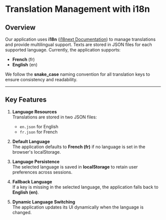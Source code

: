 # Translation Management with i18n

## Overview

Our application uses **i18n** ([i18next Documentation](https://www.i18next.com/)) to manage translations and provide multilingual support. Texts are stored in JSON files for each supported language. Currently, the application supports:

- **French** (fr)
- **English** (en)

We follow the **snake_case** naming convention for all translation keys to ensure consistency and readability.

---

## Key Features

1. **Language Resources**  
   Translations are stored in two JSON files:

   - `en.json` for English
   - `fr.json` for French

2. **Default Language**  
   The application defaults to **French (fr)** if no language is set in the browser's localStorage.

3. **Language Persistence**  
   The selected language is saved in **localStorage** to retain user preferences across sessions.

4. **Fallback Language**  
   If a key is missing in the selected language, the application falls back to **English (en)**.

5. **Dynamic Language Switching**  
   The application updates its UI dynamically when the language is changed.
